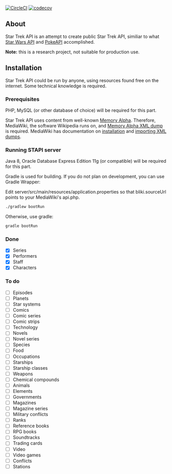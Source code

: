 [![CircleCI](https://circleci.com/gh/cezarykluczynski/stapi.svg?style=svg)](https://circleci.com/gh/cezarykluczynski/stapi)
[![codecov](https://codecov.io/gh/cezarykluczynski/stapi/branch/master/graph/badge.svg)](https://codecov.io/gh/cezarykluczynski/stapi)

## About
Star Trek API is an attempt to create public Star Trek API, similiar to what
[Star Wars API](https://github.com/phalt/swapi) and [PokeAPI](https://github.com/PokeAPI/pokeapi) accomplished.

**Note:** this is a research project, not suitable for production use.

## Installation
Star Trek API could be run by anyone, using resources found free on the internet. Some technical knowledge is required.

### Prerequisites
PHP, MySQL (or other database of choice) will be required for this part.

Star Trek API uses content from well-known [Memory Alpha](http://memory-alpha.wikia.com/wiki/Portal:Main).
Therefore, MediaWiki, the software Wikipedia runs on, and
[Memory Alpha XML dump](http://memory-alpha.wikia.com/wiki/Special:Statistics) is required. MediaWiki has documentation
on [installation](https://www.mediawiki.org/wiki/Manual:Installation_guide) and
[importing XML dumps](https://www.mediawiki.org/wiki/Manual:Importing_XML_dumps).

### Running STAPI server
Java 8, Oracle Database Express Edition 11g (or compatible) will be required for this part.

Gradle is used for building. If you do not plan on development, you can use Gradle Wrapper:

Edit server/src/main/resources/application.properties so that bliki.sourceUrl points to your MediaWiki's api.php.

```sh
./gradlew bootRun
```

Otherwise, use gradle:

```sh
gradle bootRun
```

### Done
- [x] Series
- [x] Performers
- [x] Staff
- [x] Characters

### To do
- [ ] Episodes
- [ ] Planets
- [ ] Star systems
- [ ] Comics
- [ ] Comic series
- [ ] Comic strips
- [ ] Technology
- [ ] Novels
- [ ] Novel series
- [ ] Species
- [ ] Food
- [ ] Occupations
- [ ] Starships
- [ ] Starship classes
- [ ] Weapons
- [ ] Chemical compounds
- [ ] Animals
- [ ] Elements
- [ ] Governments
- [ ] Magazines
- [ ] Magazine series
- [ ] Military conflicts
- [ ] Ranks
- [ ] Reference books
- [ ] RPG books
- [ ] Soundtracks
- [ ] Trading cards
- [ ] Video
- [ ] Video games
- [ ] Conflicts
- [ ] Stations
